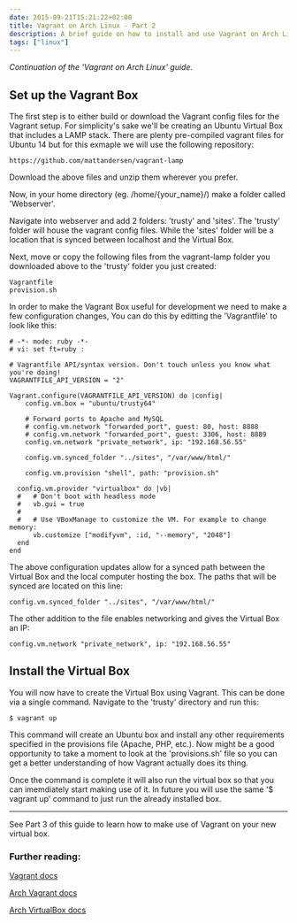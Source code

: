 ```yaml
---
date: 2015-09-21T15:21:22+02:00
title: Vagrant on Arch Linux - Part 2
description: A brief guide on how to install and use Vagrant on Arch Linux.
tags: ["linux"]
---
```


*Continuation of the 'Vagrant on Arch Linux' guide.*

## Set up the Vagrant Box

The first step is to either build or download the Vagrant config files for the Vagrant setup. For simplicity's sake we'll be creating an Ubuntu Virtual Box that includes a LAMP stack. There are plenty pre-compiled vagrant files for Ubuntu 14 but for this exmaple we will use the following repository:

```shell
https://github.com/mattandersen/vagrant-lamp
```

Download the above files and unzip them wherever you prefer.

Now, in your home directory (eg. /home/{your_name}/) make a folder called 'Webserver'.

Navigate into webserver and add 2 folders:  'trusty' and 'sites'. The 'trusty' folder will house the vagrant config files. While the 'sites' folder will be a location that is synced between localhost and the Virtual Box.

Next, move or copy the following files from the vagrant-lamp folder you downloaded above to the 'trusty' folder you just created:

```
Vagrantfile
provision.sh
```

In order to make the Vagrant Box useful for development we need to make a few configuration changes, You can do this by editting the 'Vagrantfile' to look like this:

```
# -*- mode: ruby -*-
# vi: set ft=ruby :

# Vagrantfile API/syntax version. Don't touch unless you know what you're doing!
VAGRANTFILE_API_VERSION = "2"

Vagrant.configure(VAGRANTFILE_API_VERSION) do |config|
    config.vm.box = "ubuntu/trusty64"

    # Forward ports to Apache and MySQL
    # config.vm.network "forwarded_port", guest: 80, host: 8888
    # config.vm.network "forwarded_port", guest: 3306, host: 8889
    config.vm.network "private_network", ip: "192.168.56.55"

    config.vm.synced_folder "../sites", "/var/www/html/"

    config.vm.provision "shell", path: "provision.sh"

  config.vm.provider "virtualbox" do |vb|
  #   # Don't boot with headless mode
  #   vb.gui = true
  #
  #   # Use VBoxManage to customize the VM. For example to change memory:
      vb.customize ["modifyvm", :id, "--memory", "2048"]
  end
end
```

The above configuration updates allow for a synced path between the Virtual Box and the local computer hosting the box. The paths that will be synced are located on this line:

```
config.vm.synced_folder "../sites", "/var/www/html/"
```

The other addition to the file enables networking and gives the Virtual Box an IP:

```
config.vm.network "private_network", ip: "192.168.56.55"
```

## Install the Virtual Box

You will now have to create the Virtual Box using Vagrant. This can be done via a single command. Navigate to the 'trusty' directory and run this:

```shell
$ vagrant up
```

This command will create an Ubuntu box and install any other requirements specified in the provisions file (Apache, PHP, etc.). Now might be a good opportunity to take a moment to look at the 'provisions.sh' file so you can get a better understanding of how Vagrant actually does its thing.

Once the command is complete it will also run the virtual box so that you can imemdiately start making use of it. In future you will use the same '$ vagrant up' command to just run the already installed box.

---

See Part 3 of this guide to learn how to make use of Vagrant on your new virtual box.

### Further reading:

[Vagrant docs](https://docs.vagrantup.com/v2/)

[Arch Vagrant docs](https://wiki.archlinux.org/index.php/Vagrant)

[Arch VirtualBox docs](https://wiki.archlinux.org/index.php/VirtualBox)
